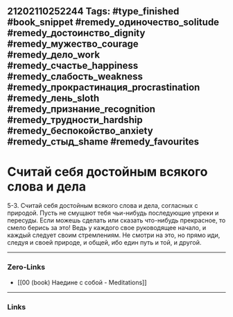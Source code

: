21202110252244
Tags: #type_finished #book_snippet #remedy_одиночество_solitude #remedy_достоинство_dignity #remedy_мужество_courage #remedy_дело_work #remedy_счастье_happiness #remedy_слабость_weakness #remedy_прокрастинация_procrastination #remedy_лень_sloth #remedy_признание_recognition #remedy_трудности_hardship #remedy_беспокойство_anxiety #remedy_стыд_shame #remedy_favourites
---
# Считай себя достойным всякого слова и дела 

 5-3. Считай себя достойным всякого слова и дела, согласных с природой. Пусть не смущают тебя чьи-нибудь последующие упреки и пересуды. Если можешь сделать или сказать что-нибудь прекрасное, то смело берись за это! Ведь у каждого свое руководящее начало, и каждый следует своим стремлениям. Не смотри на это, но прямо иди, следуя и своей природе, и общей, ибо един путь и той, и другой. 

---
### Zero-Links
- [[00 (book) Наедине с собой - Meditations]]
---
### Links
